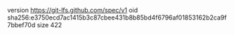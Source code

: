 version https://git-lfs.github.com/spec/v1
oid sha256:e3750ecd7ac1415b3c87cbee431b8b85bd4f6796af01853162b2ca9f7bbef70d
size 422
